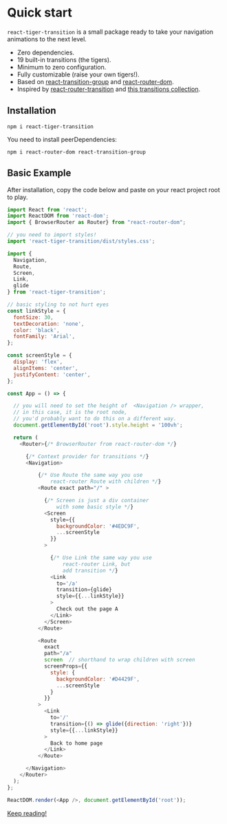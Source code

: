 # Quick start

`react-tiger-transition` is a small package ready to take your navigation animations to the next level.

- Zero dependencies.
- 19 built-in transitions (the tigers).
- Minimum to zero configuration.
- Fully customizable (raise your own tigers!).
- Based on [react-transition-group](https://github.com/reactjs/react-transition-group) and [react-router-dom](https://github.com/ReactTraining/react-router).
- Inspired by [react-router-transition](https://github.com/maisano/react-router-transition) and [this transitions collection](https://tympanus.net/codrops/2013/05/07/a-collection-of-page-transitions/).

## Installation

`npm i react-tiger-transition`

You need to install peerDependencies:

`npm i react-router-dom react-transition-group`

## Basic Example

After installation, copy the code below and paste on your react
project root to play.

```javascript
import React from 'react';
import ReactDOM from 'react-dom';
import { BrowserRouter as Router} from "react-router-dom";

// you need to import styles!
import 'react-tiger-transition/dist/styles.css';

import {
  Navigation,
  Route,
  Screen,
  Link,
  glide
} from 'react-tiger-transition';

// basic styling to not hurt eyes
const linkStyle = {
  fontSize: 30,
  textDecoration: 'none',
  color: 'black',
  fontFamily: 'Arial',
};

const screenStyle = {
  display: 'flex',
  alignItems: 'center',
  justifyContent: 'center',
};

const App = () => {

  // you will need to set the height of  <Navigation /> wrapper,
  // in this case, it is the root node,
  // you'd probably want to do this on a different way.
  document.getElementById('root').style.height = '100vh';

  return (
    <Router>{/* BrowserRouter from react-router-dom */}

      {/* Context provider for transitions */}
      <Navigation>

          {/* Use Route the same way you use
              react-router Route with children */}
          <Route exact path="/" >

            {/* Screen is just a div container
                with some basic style */}
            <Screen
              style={{
                backgroundColor: '#4EDC9F',
                ...screenStyle
              }}
            >

              {/* Use Link the same way you use
                  react-router Link, but
                  add transition */}
              <Link
                to='/a'
                transition={glide}
                style={{...linkStyle}}
              >
                Check out the page A
              </Link>
            </Screen>
          </Route>

          <Route
            exact
            path="/a"
            screen  // shorthand to wrap children with screen
            screenProps={{
              style: {
                backgroundColor: '#D4429F',
                ...screenStyle
              }
            }}
          >
            <Link
              to='/'
              transition={() => glide({direction: 'right'})}
              style={{...linkStyle}}
            >
              Back to home page
            </Link>
          </Route>

      </Navigation>
    </Router>
  );
};

ReactDOM.render(<App />, document.getElementById('root'));

```

[Keep reading!](/docs/navigation)

